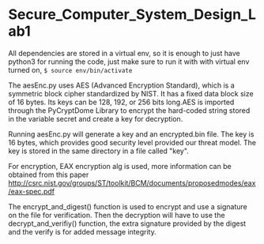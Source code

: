 # Secure_Computer_System_Design_Lab1

All dependencies are stored in a virtual env, so it is enough to just have python3 for running the code, just make sure to run it with with virtual env turned on,
`$ source env/bin/activate`

The aesEnc.py uses AES (Advanced Encryption Standard), which is a symmetric block cipher standardized by NIST. It has a fixed data block size of 16 bytes. Its keys can be 128, 192, or 256 bits long.AES is imported through the PyCryptDome Library to encrypt the hard-coded string stored in the variable secret and create a key for decryption.

Running aesEnc.py will generate a key and an encrypted.bin file. The key is 16 bytes, which provides good security level provided our threat model. The key is stored in the same directory in a file called "key".

For encryption, EAX encryption alg is used, more information can be obtained from this paper http://csrc.nist.gov/groups/ST/toolkit/BCM/documents/proposedmodes/eax/eax-spec.pdf

The encrypt_and_digest() function is used to encrypt and use a signature on the file for verification. Then the decryption will have to use the decrypt_and_verifiy() function, the extra signature provided by the digest and the verify is for added message integrity.
